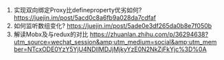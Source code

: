 1. 实现双向绑定Proxy比defineproperty优劣如何? https://juejin.im/post/5acd0c8a6fb9a028da7cdfaf
2. 如何监听数组变化? https://juejin.im/post/5ade0e3df265da0b8e7f050b
3. 解读Mobx及与redux的对比 https://zhuanlan.zhihu.com/p/36294638?utm_source=wechat_session&amp;utm_medium=social&amp;utm_member=NTcxODE0YzY5YjU4NDllMDJjMjkyYzE0N2NkZjFkYjc%3D%0A